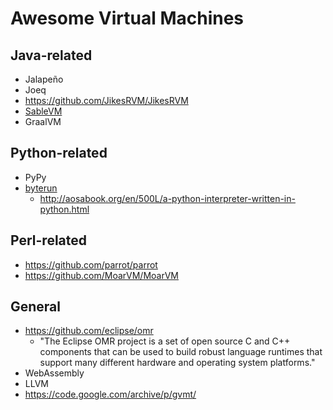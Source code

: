 Awesome Virtual Machines
========================

Java-related
------------
* Jalapeño
* Joeq
* https://github.com/JikesRVM/JikesRVM
* [SableVM](www.sablevm.org)
* GraalVM

Python-related
---------------
* PyPy
* [byterun](https://github.com/nedbat/byterun)
  * http://aosabook.org/en/500L/a-python-interpreter-written-in-python.html

Perl-related
------------
* https://github.com/parrot/parrot
* https://github.com/MoarVM/MoarVM

General
-------

* https://github.com/eclipse/omr
  * "The Eclipse OMR project is a set of open source C and C++ components
  that can be used to build robust language runtimes that support many
  different hardware and operating system platforms."
* WebAssembly
* LLVM
* https://code.google.com/archive/p/gvmt/
